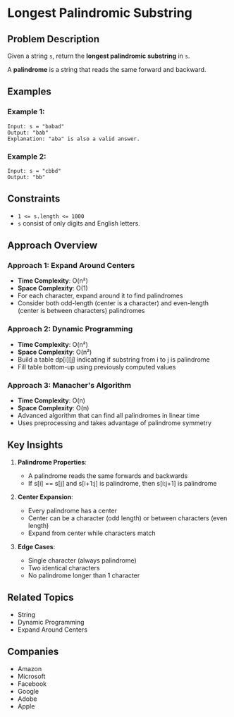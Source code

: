 # Longest Palindromic Substring

## Problem Description

Given a string `s`, return the **longest palindromic substring** in `s`.

A **palindrome** is a string that reads the same forward and backward.

## Examples

### Example 1:
```
Input: s = "babad"
Output: "bab"
Explanation: "aba" is also a valid answer.
```

### Example 2:
```
Input: s = "cbbd"
Output: "bb"
```

## Constraints

- `1 <= s.length <= 1000`
- `s` consist of only digits and English letters.

## Approach Overview

### Approach 1: Expand Around Centers
- **Time Complexity**: O(n²)
- **Space Complexity**: O(1)
- For each character, expand around it to find palindromes
- Consider both odd-length (center is a character) and even-length (center is between characters) palindromes

### Approach 2: Dynamic Programming
- **Time Complexity**: O(n²)
- **Space Complexity**: O(n²)
- Build a table dp[i][j] indicating if substring from i to j is palindrome
- Fill table bottom-up using previously computed values

### Approach 3: Manacher's Algorithm
- **Time Complexity**: O(n)
- **Space Complexity**: O(n)
- Advanced algorithm that can find all palindromes in linear time
- Uses preprocessing and takes advantage of palindrome symmetry

## Key Insights

1. **Palindrome Properties**:
   - A palindrome reads the same forwards and backwards
   - If s[i] == s[j] and s[i+1:j] is palindrome, then s[i:j+1] is palindrome

2. **Center Expansion**:
   - Every palindrome has a center
   - Center can be a character (odd length) or between characters (even length)
   - Expand from center while characters match

3. **Edge Cases**:
   - Single character (always palindrome)
   - Two identical characters
   - No palindrome longer than 1 character

## Related Topics

- String
- Dynamic Programming
- Expand Around Centers

## Companies

- Amazon
- Microsoft
- Facebook
- Google
- Adobe
- Apple
